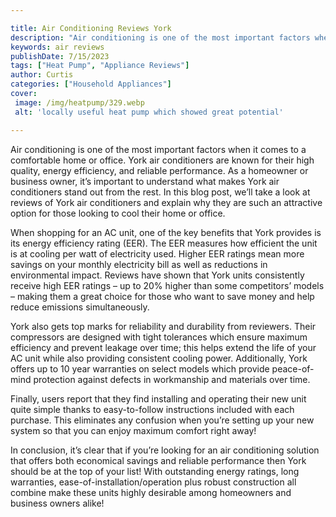 ```yaml
---

title: Air Conditioning Reviews York
description: "Air conditioning is one of the most important factors when it comes to a comfortable home or office. York air conditioners are kno...you wont regret reading on"
keywords: air reviews
publishDate: 7/15/2023
tags: ["Heat Pump", "Appliance Reviews"]
author: Curtis
categories: ["Household Appliances"]
cover: 
 image: /img/heatpump/329.webp
 alt: 'locally useful heat pump which showed great potential'

---
```


Air conditioning is one of the most important factors when it comes to a comfortable home or office. York air conditioners are known for their high quality, energy efficiency, and reliable performance. As a homeowner or business owner, it’s important to understand what makes York air conditioners stand out from the rest. In this blog post, we’ll take a look at reviews of York air conditioners and explain why they are such an attractive option for those looking to cool their home or office.

When shopping for an AC unit, one of the key benefits that York provides is its energy efficiency rating (EER). The EER measures how efficient the unit is at cooling per watt of electricity used. Higher EER ratings mean more savings on your monthly electricity bill as well as reductions in environmental impact. Reviews have shown that York units consistently receive high EER ratings – up to 20% higher than some competitors’ models – making them a great choice for those who want to save money and help reduce emissions simultaneously.

York also gets top marks for reliability and durability from reviewers. Their compressors are designed with tight tolerances which ensure maximum efficiency and prevent leakage over time; this helps extend the life of your AC unit while also providing consistent cooling power. Additionally, York offers up to 10 year warranties on select models which provide peace-of-mind protection against defects in workmanship and materials over time.

Finally, users report that they find installing and operating their new unit quite simple thanks to easy-to-follow instructions included with each purchase. This eliminates any confusion when you’re setting up your new system so that you can enjoy maximum comfort right away! 

In conclusion, it’s clear that if you’re looking for an air conditioning solution that offers both economical savings and reliable performance then York should be at the top of your list! With outstanding energy ratings, long warranties, ease-of-installation/operation plus robust construction all combine make these units highly desirable among homeowners and business owners alike!
